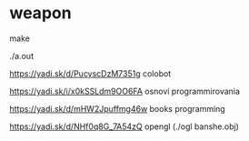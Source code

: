 # weapon


make

./a.out


https://yadi.sk/d/PucyscDzM7351g  colobot



https://yadi.sk/i/x0kSSLdm9OO6FA   osnovi programmirovania





https://yadi.sk/d/mHW2Jpuffmg46w   books programming



https://yadi.sk/d/NHf0q8G_7A54zQ   opengl  (./ogl  banshe.obj)

